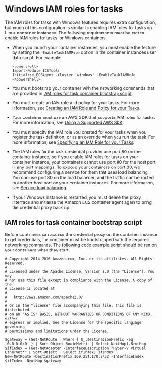 # Windows IAM roles for tasks<a name="windows_task_IAM_roles"></a>

The IAM roles for tasks with Windows features requires extra configuration, but much of this configuration is similar to enabling IAM roles for tasks on Linux container instances\. The following requirements must be met to enable IAM roles for tasks for Windows containers\.
+ When you launch your container instances, you must enable the feature by setting the `-EnableTaskIAMRole` option in the container instances user data script\. For example:

  ```
  <powershell>
  Import-Module ECSTools
  Initialize-ECSAgent -Cluster 'windows' -EnableTaskIAMRole
  </powershell>
  ```
+ You must bootstrap your container with the networking commands that are provided in [IAM roles for task container bootstrap script](#windows_task_IAM_roles_bootstrap)\.
+ You must create an IAM role and policy for your tasks\. For more information, see [Creating an IAM Role and Policy for your Tasks](task-iam-roles.md#create_task_iam_policy_and_role)\.
+ Your container must use an AWS SDK that supports IAM roles for tasks\. For more information, see [Using a Supported AWS SDK](task-iam-roles.md#task-iam-roles-minimum-sdk)\.
+ You must specify the IAM role you created for your tasks when you register the task definition, or as an override when you run the task\. For more information, see [Specifying an IAM Role for your Tasks](task-iam-roles.md#specify-task-iam-roles)\.
+ The IAM roles for the task credential provider use port 80 on the container instance, so if you enable IAM roles for tasks on your container instance, your containers cannot use port 80 for the host port in any port mappings\. To expose your containers on port 80, we recommend configuring a service for them that uses load balancing\. You can use port 80 on the load balancer, and the traffic can be routed to another host port on your container instances\. For more information, see [Service load balancing](service-load-balancing.md)\.
+ If your Windows instance is restarted, you must delete the proxy interface and initialize the Amazon ECS container agent again to bring the credential proxy back up\.

## IAM roles for task container bootstrap script<a name="windows_task_IAM_roles_bootstrap"></a>

Before containers can access the credential proxy on the container instance to get credentials, the container must be bootstrapped with the required networking commands\. The following code example script should be run on your containers when they start\.

```
# Copyright 2014-2016 Amazon.com, Inc. or its affiliates. All Rights Reserved.
#
# Licensed under the Apache License, Version 2.0 (the "License"). You may
# not use this file except in compliance with the License. A copy of the
# License is located at
#
#	http://aws.amazon.com/apache2.0/
#
# or in the "license" file accompanying this file. This file is distributed
# on an "AS IS" BASIS, WITHOUT WARRANTIES OR CONDITIONS OF ANY KIND, either
# express or implied. See the License for the specific language governing
# permissions and limitations under the License.

$gateway = (Get-NetRoute | Where { $_.DestinationPrefix -eq '0.0.0.0/0' } | Sort-Object RouteMetric | Select NextHop).NextHop
$ifIndex = (Get-NetAdapter -InterfaceDescription "Hyper-V Virtual Ethernet*" | Sort-Object | Select ifIndex).ifIndex
New-NetRoute -DestinationPrefix 169.254.170.2/32 -InterfaceIndex $ifIndex -NextHop $gateway
```